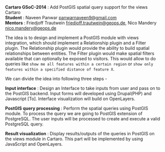 **Cartaro GSoC-2014** : Add PostGIS spatial query support for the views Cartaro<br />
**Student** : Naveen Panwar <panwarnaveen9@gmail.com><br />
**Mentors** : Friedjoff Trautwein <friedjoff.trautwein@geops.de>, Nico Mandery <nico.mandery@geops.de>

The idea is to design and implement a PostGIS module with views integration, which should implement a Relationship plugin and a Filter plugin. The Relationship plugin would provide the ability to build spatial relationships between entities. The Filter plugin would make spatial filters available that can optionally be exposed to visitors. This would allow to do queries like `show me all features within a certain region` or `show only features within a specified distance of feature X`.

We can divide the idea into following three steps -

**Input interface** : Design an Interface to take inputs from user and pass on to the PostGIS backend. Input forms will developed using Drupal(PHP) and Javascript [To]. Interface visualization will build on OpenLayers.

**PostGIS query processing** : Perform the spatial queries using PostGIS module. To process the query we are going to PostGIS extension of PostgreSQL. The user inputs will be processed to create and execute a valid PostgreSQL query.

**Result visualization** : Display results/outputs of the queries in PostGIS on the views module in Cartaro. This part will be implemented by using JavaScript and OpenLayers.
